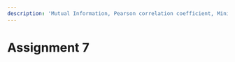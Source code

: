 ```yaml
---
description: 'Mutual Information, Pearson correlation coefficient, Minimum Dominating Set'
---
```


# Assignment 7

